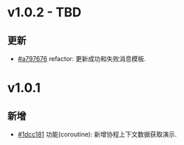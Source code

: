 # v1.0.2 - TBD

## 更新

- [#a797676](https://github.com/hunzhiwange/queryphp/commit/a797676013be725da603e012fcb35fe229ec48d3) refactor: 更新成功和失败消息模板.

# v1.0.1

## 新增

- [#1dcc181](https://github.com/hunzhiwange/queryphp/commit/1dcc1814955bf42f3bb2d0906bd02fbef496d34b) 功能(coroutine): 新增协程上下文数据获取演示.
